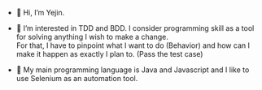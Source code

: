 - 👋 Hi, I’m Yejin. 

- 👀 I’m interested in TDD and BDD.
I consider programming skill as a tool for solving anything I wish to make a change.   
For that, I have to pinpoint what I want to do (Behavior) and how can I make it happen as exactly I plan to. (Pass the test case) 

- 🌱 My main programming language is Java and Javascript and I like to use Selenium as an automation tool. 
